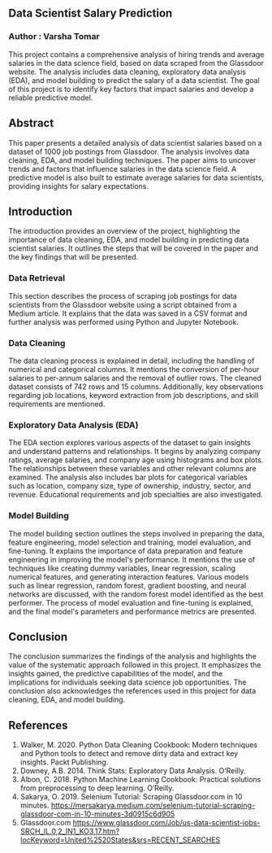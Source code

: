 ## Data Scientist Salary Prediction

### Author : Varsha Tomar

This project contains a comprehensive analysis of hiring trends and average salaries in the data science field, based on data scraped from the Glassdoor website. The analysis includes data cleaning, exploratory data analysis (EDA), and model building to predict the salary of a data scientist. The goal of this project is to identify key factors that impact salaries and develop a reliable predictive model.

## Abstract
This paper presents a detailed analysis of data scientist salaries based on a dataset of 1000 job postings from Glassdoor. The analysis involves data cleaning, EDA, and model building techniques. The paper aims to uncover trends and factors that influence salaries in the data science field. A predictive model is also built to estimate average salaries for data scientists, providing insights for salary expectations.

## Introduction
The introduction provides an overview of the project, highlighting the importance of data cleaning, EDA, and model building in predicting data scientist salaries. It outlines the steps that will be covered in the paper and the key findings that will be presented.

### Data Retrieval
This section describes the process of scraping job postings for data scientists from the Glassdoor website using a script obtained from a Medium article. It explains that the data was saved in a CSV format and further analysis was performed using Python and Jupyter Notebook.
### Data Cleaning
The data cleaning process is explained in detail, including the handling of numerical and categorical columns. It mentions the conversion of per-hour salaries to per-annum salaries and the removal of outlier rows. The cleaned dataset consists of 742 rows and 15 columns. Additionally, key observations regarding job locations, keyword extraction from job descriptions, and skill requirements are mentioned.
### Exploratory Data Analysis (EDA)
The EDA section explores various aspects of the dataset to gain insights and understand patterns and relationships. It begins by analyzing company ratings, average salaries, and company age using histograms and box plots. The relationships between these variables and other relevant columns are examined. The analysis also includes bar plots for categorical variables such as location, company size, type of ownership, industry, sector, and revenue. Educational requirements and job specialties are also investigated.
### Model Building
The model building section outlines the steps involved in preparing the data, feature engineering, model selection and training, model evaluation, and fine-tuning. It explains the importance of data preparation and feature engineering in improving the model's performance. It mentions the use of techniques like creating dummy variables, linear regression, scaling numerical features, and generating interaction features. Various models such as linear regression, random forest, gradient boosting, and neural networks are discussed, with the random forest model identified as the best performer. The process of model evaluation and fine-tuning is explained, and the final model's parameters and performance metrics are presented.

## Conclusion
The conclusion summarizes the findings of the analysis and highlights the value of the systematic approach followed in this project. It emphasizes the insights gained, the predictive capabilities of the model, and the implications for individuals seeking data science job opportunities. The conclusion also acknowledges the references used in this project for data cleaning, EDA, and model building.

## References
1.	Walker, M. 2020. Python Data Cleaning Cookbook: Modern techniques and Python tools to detect and remove dirty data and extract key insights. Packt Publishing.
2.	Downey, A.B. 2014. Think Stats: Exploratory Data Analysis. O’Reilly.
3.	Albon, C. 2018. Python Machine Learning Cookbook: Practical solutions from preprocessing to deep learning. O’Reilly.
4.	Sakarya, O. 2019. Selenium Tutorial: Scraping Glassdoor.com in 10 minutes. https://mersakarya.medium.com/selenium-tutorial-scraping-glassdoor-com-in-10-minutes-3d0915c6d905
5.	Glassdoor.com https://www.glassdoor.com/Job/us-data-scientist-jobs-SRCH_IL.0,2_IN1_KO3,17.htm?locKeyword=United%2520States&srs=RECENT_SEARCHES
